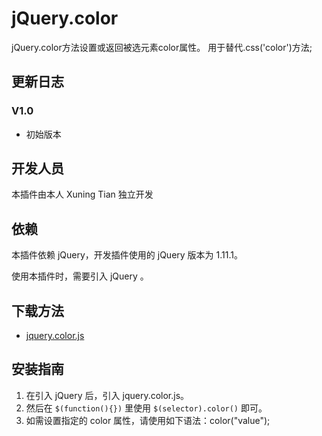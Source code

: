 # jQuery.color 

jQuery.color方法设置或返回被选元素color属性。 用于替代.css('color')方法;

## 更新日志

### V1.0

- 初始版本

## 开发人员

本插件由本人 Xuning Tian 独立开发

## 依赖

本插件依赖 jQuery，开发插件使用的 jQuery 版本为 1.11.1。

使用本插件时，需要引入 jQuery 。

## 下载方法

- [jquery.color.js](https://github.com/txn513/jquery-color) 

## 安装指南

1. 在引入 jQuery 后，引入 jquery.color.js。 
2. 然后在 `$(function(){})` 里使用 `$(selector).color()` 即可。
3. 如需设置指定的 color 属性，请使用如下语法：color("value");